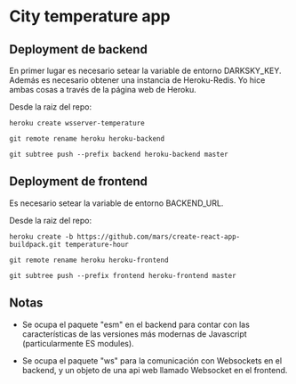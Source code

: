 # City temperature app

## Deployment de backend

En primer lugar es necesario setear la variable de entorno DARKSKY_KEY. Además es necesario obtener una instancia de Heroku-Redis. Yo hice ambas cosas a través de la página web de Heroku.

Desde la raiz del repo:

```
heroku create wsserver-temperature

git remote rename heroku heroku-backend

git subtree push --prefix backend heroku-backend master
```

## Deployment de frontend

Es necesario setear la variable de entorno BACKEND_URL.

Desde la raiz del repo:

```
heroku create -b https://github.com/mars/create-react-app-buildpack.git temperature-hour

git remote rename heroku heroku-frontend

git subtree push --prefix frontend heroku-frontend master
```

## Notas

- Se ocupa el paquete "esm" en el backend para contar con las características de las versiones más modernas de Javascript (particularmente ES modules).

- Se ocupa el paquete "ws" para la comunicación con Websockets en el backend, y un objeto de una api web llamado Websocket en el frontend.
